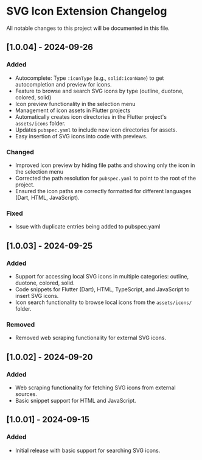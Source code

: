 
# SVG Icon Extension Changelog

All notable changes to this project will be documented in this file.

## [1.0.04] - 2024-09-26

### Added
- Autocomplete: Type `:iconType` (e.g., `solid:iconName`) to get autocompletion and preview for icons.
- Feature to browse and search SVG icons by type (outline, duotone, colored, solid)
- Icon preview functionality in the selection menu
- Management of icon assets in Flutter projects
- Automatically creates icon directories in the Flutter project's `assets/icons` folder.
- Updates `pubspec.yaml` to include new icon directories for assets.
- Easy insertion of SVG icons into code with previews.


### Changed
- Improved icon preview by hiding file paths and showing only the icon in the selection menu
- Corrected the path resolution for `pubspec.yaml` to point to the root of the project.
- Ensured the icon paths are correctly formatted for different languages (Dart, HTML, JavaScript).

### Fixed
- Issue with duplicate entries being added to pubspec.yaml

## [1.0.03] - 2024-09-25

### Added
- Support for accessing local SVG icons in multiple categories: outline, duotone, colored, solid.
- Code snippets for Flutter (Dart), HTML, TypeScript, and JavaScript to insert SVG icons.
- Icon search functionality to browse local icons from the `assets/icons/` folder.

### Removed
- Removed web scraping functionality for external SVG icons.

## [1.0.02] - 2024-09-20

### Added
- Web scraping functionality for fetching SVG icons from external sources.
- Basic snippet support for HTML and JavaScript.

## [1.0.01] - 2024-09-15

### Added
- Initial release with basic support for searching SVG icons.
